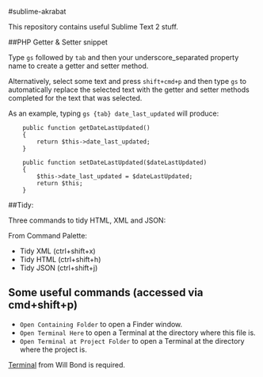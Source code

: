 #sublime-akrabat

This repository contains useful Sublime Text 2 stuff.


##PHP Getter & Setter snippet

Type `gs` followed by `tab` and then your underscore_separated property name to create a getter and setter method.

Alternatively, select some text and press `shift+cmd+p` and then type `gs` to automatically replace the selected text with the getter and setter methods completed for the text that was selected.

As an example, typing `gs {tab} date_last_updated` will produce:

        public function getDateLastUpdated()
        {
            return $this->date_last_updated;
        }
        
        public function setDateLastUpdated($dateLastUpdated)
        {
            $this->date_last_updated = $dateLastUpdated;
            return $this;
        }


##Tidy:

Three commands to tidy HTML, XML and JSON:

From Command Palette:

* Tidy XML  (ctrl+shift+x)
* Tidy HTML (ctrl+shift+h)
* Tidy JSON (ctrl+shift+j)


## Some useful commands (accessed via cmd+shift+p)

* `Open Containing Folder` to open a Finder window.
* `Open Terminal Here` to open a Terminal at the directory where this file is.
* `Open Terminal at Project Folder` to open a Terminal at the directory where the project is.

[Terminal](http://wbond.net/sublime_packages/terminal) from Will Bond is required.


